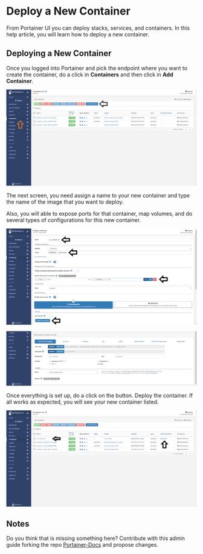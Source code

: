 # Deploy a New Container

From Portainer UI you can deploy stacks, services, and containers. In this help article, you will learn how to deploy a new container.

## Deploying a New Container


Once you logged into Portainer and pick the endpoint where you want to create the container, do a click in <b>Containers</b> and then click in <b>Add Container</b>.

![container](assets/create_1.png)

The next screen, you need assign a name to your new container and type the name of the image that you want to deploy.

Also, you will able to expose ports for that container, map volumes, and do several types of configurations for this new container.

![container](assets/create_2.png)

![container](assets/create_3.png)

Once everything is set up, do a click on the button. Deploy the container. If all works as expected, you will see your new container listed.

![contaier](assets/create_4.png)

## Notes

Do you think that is missing something here? Contribute with this admin guide forking the repo [Portainer-Docs](https://github.com/portainer/portainer-docs) and propose changes.